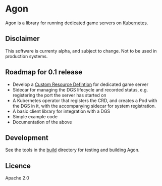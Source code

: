 # Agon

Agon is a library for running dedicated game servers on [Kubernetes](https://kubernetes.io).

## Disclaimer
This software is currenty alpha, and subject to change. Not to be used in production systems.

## Roadmap for 0.1 release
- Develop a [Custom Resource Defintion](https://kubernetes.io/docs/concepts/api-extension/custom-resources/#customresourcedefinitions) for dedicated game server
- Sidecar for managing the DGS lifecycle and recorded status, e.g. registering the port the server has started on
- A Kubernetes operator that registers the CRD, and creates a Pod with the DGS in it, with the accompanying sidecar for system registration.
- A basic client library for integration with a DGS
- Simple example code
- Documentation of the above

## Development
See the tools in the [build](build/README.md) directory for testing and building Agon.

## Licence

Apache 2.0